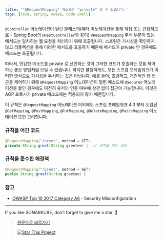 ```yaml
---
title: '"@RequestMapping" 메소드는 "private" 일 수 없습니다.'
tags: [java, spring, owasp, Code Smell]
---
```


`@Controller` 어노테이션이 달린 클래스의(메타 어노테이션을 통해 직접 또는 간접적으로 - Spring Boot의 `@RestController`와 같이) `@RequestMapping` 주석 부분이 있는 메서드는 일치하는 웹 요청을 처리하기 위해 호출됩니다.
스프링은 가시성을 확인하지 않고 리플렉션을 통해 이러한 메서드를 호출하기 때문에 메서드가 private 인 경우에도 메소드는 호출됩니다.

따라서, 민감한 메소드를 private 로 선언하는 것이 그러한 코드가 호출되는 것을 제어하는 좋은 방법처럼 보일 수 있습니다. 하지만 불행하게도, 모든 스프링 프레임워크가 이러한 방식으로 가시성을 무시하는 것은 아닙니다.
예를 들어, 민감하고, 개인적인 웹 접근을 제어하기 위해 `@RequestMapping` 어노테이션이 달린 메소드에 `@Secured` 어노테이션을 붙인 경우에도 여전히 유저의 인증 여부에 상관 없이 접근이 가능합니다.
이것은 AOP 프록시가 private 메소드에는 적용되지 않기 때문입니다.

이 규칙은 `@RequestMapping` 어노테이션 이외에도 스프링 프레임워크 4.3 부터 도입된 `@GetMapping`, `@PostMapping`, `@PutMapping`, `@DeleteMapping`, `@PatchMapping` 어노테이션 또한 고려합니다.

### 규칙을 어긴 코드

```java
@RequestMapping("/greet", method = GET)
private String greet(String greetee) {  // 규칙을 어긴 코드
```

### 규칙을 준수한 해결책

```java
@RequestMapping("/greet", method = GET)
public String greet(String greetee) {
```

### 참고

- [OWASP Top 10 2017 Category A6](https://owasp.org/www-project-top-ten/2017/A6_2017-Security_Misconfiguration) - Security Misconfiguration

---

If you like SONARKUBE, don't forget to give me a star. :star2:

> [원문으로 바로가기](https://rules.sonarsource.com/java/tag/spring/RSPEC-3751)

> [![Star This Project](https://img.shields.io/github/stars/kantabile/sonarkube.svg?label=Stars&style=social)](https://github.com/kantabile/sonarkube)

